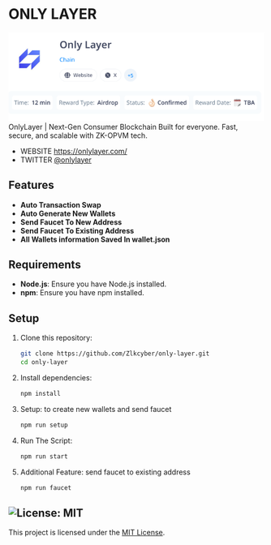 # ONLY LAYER

![banner](image.png)
OnlyLayer | Next-Gen Consumer Blockchain Built for everyone. Fast, secure, and scalable with ZK-OPVM tech.
- WEBSITE https://onlylayer.com/
- TWITTER [@onlylayer](https://x.com/onlylayer)


## Features

- **Auto Transaction Swap**
- **Auto Generate New Wallets**
- **Send Faucet To New Address**
- **Send Faucet To Existing Address**
- **All Wallets information Saved In wallet.json** 

## Requirements

- **Node.js**: Ensure you have Node.js installed.
- **npm**: Ensure you have npm installed.


## Setup

1. Clone this repository:
   ```bash
   git clone https://github.com/Zlkcyber/only-layer.git
   cd only-layer
   ```
2. Install dependencies:
   ```bash
   npm install
   ```
3. Setup: to create new wallets and send faucet
   ```bash
   npm run setup
   ```
4. Run The Script:
   ```bash
   npm run start
   ```
5. Additional Feature: send faucet to existing address
    ```bash
    npm run faucet
    ```

## ![License: MIT](https://img.shields.io/badge/License-MIT-yellow.svg)

This project is licensed under the [MIT License](LICENSE).
